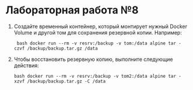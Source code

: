 # Лабораторная работа №8
1. Создайте временный контейнер, который монтирует нужный Docker Volume и другой том для сохранения резервной копии. Например:
   ```
    bash docker run --rm -v resrv:/backup -v tom:/data alpine tar -czvf /backup/backup.tar.gz /data
   ```
2. Чтобы восстановить резервную копию, выполните следующие действия:
   ```
   bash docker run --rm -v resrv:/backup -v tom2:/data alpine tar -xzvf /backup/backup.tar.gz -C /data
   ```
